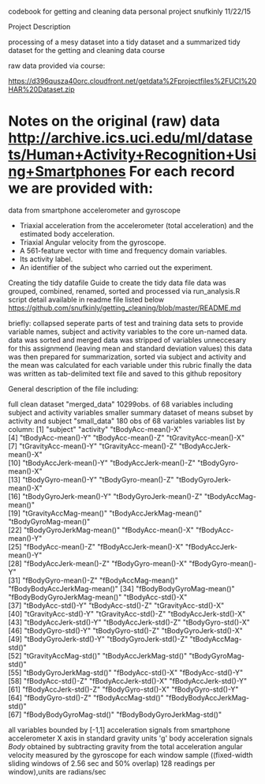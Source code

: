codebook for getting and cleaning data personal project 	snufkinly 11/22/15

	

	

Project Description

processing of a mesy dataset into a tidy dataset and a summarized tidy dataset for the getting and cleaning data course

raw data provided via course:

https://d396qusza40orc.cloudfront.net/getdata%2Fprojectfiles%2FUCI%20HAR%20Dataset.zip


Notes on the original (raw) data
http://archive.ics.uci.edu/ml/datasets/Human+Activity+Recognition+Using+Smartphones
For each record we are provided with:
======================================
data from smartphone accelerometer and gyroscope
- Triaxial acceleration from the accelerometer (total acceleration) and the estimated body acceleration.
- Triaxial Angular velocity from the gyroscope. 
- A 561-feature vector with time and frequency domain variables. 
- Its activity label. 
- An identifier of the subject who carried out the experiment.


Creating the tidy datafile
Guide to create the tidy data file
data was grouped, combined, renamed, sorted and processed via run_analysis.R script
detail available in readme file listed below
https://github.com/snufkinly/getting_cleaning/blob/master/README.md

briefly: collapsed seperate parts of test and training data sets to provide variable names, subject and activity variables to the core un-named data.
data was sorted and merged
data was stripped of variables unneccesary for this assignmend (leaving mean and standard deviation values)
this data was then prepared for summarization, sorted via subject and activity and the mean was calculated for each variable under this rubric
finally the data was written as tab-delimited text file and saved to this github repository


General description of the file including:

full clean dataset "merged_data" 10299obs. of 68 variables including subject and activity variables
smaller summary dataset of means subset by activity and subject "small_data" 180 obs of 68 variables
variables list by column:
 [1] "subject"                     "activity"                    "tBodyAcc-mean()-X"          
 [4] "tBodyAcc-mean()-Y"           "tBodyAcc-mean()-Z"           "tGravityAcc-mean()-X"       
 [7] "tGravityAcc-mean()-Y"        "tGravityAcc-mean()-Z"        "tBodyAccJerk-mean()-X"      
[10] "tBodyAccJerk-mean()-Y"       "tBodyAccJerk-mean()-Z"       "tBodyGyro-mean()-X"         
[13] "tBodyGyro-mean()-Y"          "tBodyGyro-mean()-Z"          "tBodyGyroJerk-mean()-X"     
[16] "tBodyGyroJerk-mean()-Y"      "tBodyGyroJerk-mean()-Z"      "tBodyAccMag-mean()"         
[19] "tGravityAccMag-mean()"       "tBodyAccJerkMag-mean()"      "tBodyGyroMag-mean()"        
[22] "tBodyGyroJerkMag-mean()"     "fBodyAcc-mean()-X"           "fBodyAcc-mean()-Y"          
[25] "fBodyAcc-mean()-Z"           "fBodyAccJerk-mean()-X"       "fBodyAccJerk-mean()-Y"      
[28] "fBodyAccJerk-mean()-Z"       "fBodyGyro-mean()-X"          "fBodyGyro-mean()-Y"         
[31] "fBodyGyro-mean()-Z"          "fBodyAccMag-mean()"          "fBodyBodyAccJerkMag-mean()" 
[34] "fBodyBodyGyroMag-mean()"     "fBodyBodyGyroJerkMag-mean()" "tBodyAcc-std()-X"           
[37] "tBodyAcc-std()-Y"            "tBodyAcc-std()-Z"            "tGravityAcc-std()-X"        
[40] "tGravityAcc-std()-Y"         "tGravityAcc-std()-Z"         "tBodyAccJerk-std()-X"       
[43] "tBodyAccJerk-std()-Y"        "tBodyAccJerk-std()-Z"        "tBodyGyro-std()-X"          
[46] "tBodyGyro-std()-Y"           "tBodyGyro-std()-Z"           "tBodyGyroJerk-std()-X"      
[49] "tBodyGyroJerk-std()-Y"       "tBodyGyroJerk-std()-Z"       "tBodyAccMag-std()"          
[52] "tGravityAccMag-std()"        "tBodyAccJerkMag-std()"       "tBodyGyroMag-std()"         
[55] "tBodyGyroJerkMag-std()"      "fBodyAcc-std()-X"            "fBodyAcc-std()-Y"           
[58] "fBodyAcc-std()-Z"            "fBodyAccJerk-std()-X"        "fBodyAccJerk-std()-Y"       
[61] "fBodyAccJerk-std()-Z"        "fBodyGyro-std()-X"           "fBodyGyro-std()-Y"          
[64] "fBodyGyro-std()-Z"           "fBodyAccMag-std()"           "fBodyBodyAccJerkMag-std()"  
[67] "fBodyBodyGyroMag-std()"      "fBodyBodyGyroJerkMag-std()" 

all variables bounded by [-1,1]
acceleration signals from smartphone accelerometer X axis in standard gravity units 'g'
body acceleration signals *Body* obtained by subtracting gravity from the total acceleration
angular velocity measured by the gyroscope for each window sample ((fixed-width sliding windows of 2.56 sec and 50% overlap) 128 readings per window),units are radians/sec

  

